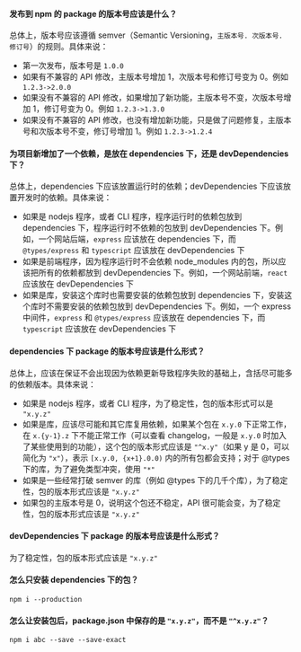 #### 发布到 npm 的 package 的版本号应该是什么？

总体上，版本号应该遵循 semver（Semantic Versioning，` 主版本号. 次版本号. 修订号 `）的规则。具体来说：

+ 第一次发布，版本号是 `1.0.0`
+ 如果有不兼容的 API 修改，主版本号增加 1，次版本号和修订号变为 0。例如 `1.2.3->2.0.0`
+ 如果没有不兼容的 API 修改，如果增加了新功能，主版本号不变，次版本号增加 1，修订号变为 0。例如 `1.2.3->1.3.0`
+ 如果没有不兼容的 API 修改，也没有增加新功能，只是做了问题修复，主版本号和次版本号不变，修订号增加 1。例如 `1.2.3->1.2.4`

#### 为项目新增加了一个依赖，是放在 dependencies 下，还是 devDependencies 下？

总体上，dependencies 下应该放置运行时的依赖；devDependencies 下应该放置开发时的依赖。具体来说：

+ 如果是 nodejs 程序，或者 CLI 程序，程序运行时的依赖包放到 dependencies 下，程序运行时不依赖的包放到 devDependencies 下。例如，一个网站后端，`express` 应该放在 dependencies 下，而 `@types/express` 和 `typescript` 应该放在 devDependencies 下
+ 如果是前端程序，因为程序运行时不会依赖 node_modules 内的包，所以应该把所有的依赖都放到 devDependencies 下。例如，一个网站前端，`react` 应该放在 devDependencies 下
+ 如果是库，安装这个库时也需要安装的依赖包放到 dependencies 下，安装这个库时不需要安装的依赖包放到 devDependencies 下。例如，一个 express 中间件，`express` 和 `@types/express` 应该放在 dependencies 下，而 `typescript` 应该放在 devDependencies 下

#### dependencies 下 package 的版本号应该是什么形式？

总体上，应该在保证不会出现因为依赖更新导致程序失败的基础上，含括尽可能多的依赖版本。具体来说：

+ 如果是 nodejs 程序，或者 CLI 程序，为了稳定性，包的版本形式可以是 `"x.y.z"`
+ 如果是库，应该尽可能和其它库复用依赖，如果某个包在 `x.y.0` 下正常工作，在 `x.{y-1}.z` 下不能正常工作（可以查看 changelog，一般是 `x.y.0` 时加入了某些使用到的功能），这个包的版本形式应该是 `"^x.y"`（如果 y 是 0，可以简化为 `"x"`），表示 `[x.y.0, {x+1}.0.0)` 内的所有包都会支持；对于 @types 下的库，为了避免类型冲突，使用 `"*"`
+ 如果是一些经常打破 semver 的库（例如 @types 下的几千个库），为了稳定性，包的版本形式应该是 `"x.y.z"`
+ 如果包的主版本号是 0，说明这个包还不稳定，API 很可能会变，为了稳定性，包的版本形式应该是 `"x.y.z"`

#### devDependencies 下 package 的版本号应该是什么形式？

为了稳定性，包的版本形式应该是 `"x.y.z"`

#### 怎么只安装 dependencies 下的包？

`npm i --production`

#### 怎么让安装包后，package.json 中保存的是 `"x.y.z"`，而不是 `"^x.y.z"`？

`npm i abc --save --save-exact`
